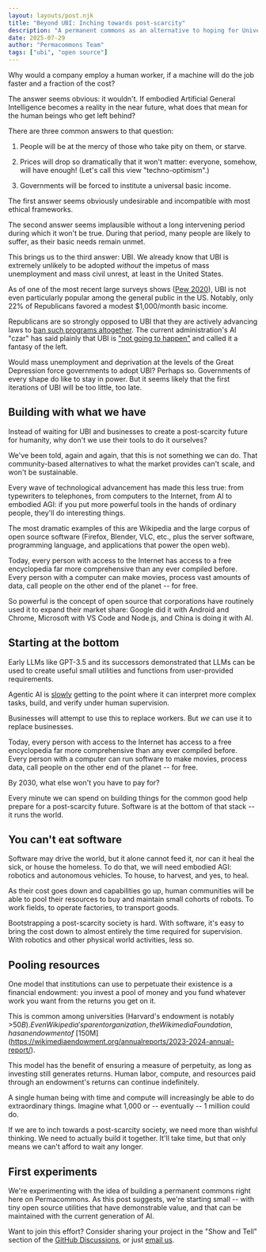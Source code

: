```yaml
---
layout: layouts/post.njk
title: "Beyond UBI: Inching towards post-scarcity"
description: "A permanent commons as an alternative to hoping for Universal Basic Income"
date: 2025-07-29
author: "Permacommons Team"
tags: ["ubi", "open source"]
---
```

Why would a company employ a human worker, if a machine will do the job faster and a fraction of the cost?

The answer seems obvious: it wouldn't. If embodied Artificial General Intelligence becomes a reality in the near future, what does that mean for the human beings who get left behind?

There are three common answers to that question:

1) People will be at the mercy of those who take pity on them, or starve.

2) Prices will drop so dramatically that it won't matter: everyone, somehow, will have enough! (Let's call this view "techno-optimism".)

3) Governments will be forced to institute a universal basic income.

The first answer seems obviously undesirable and incompatible with most ethical frameworks.

The second answer seems implausible without a long intervening period during which it won't be true. During that period, many people are likely to suffer, as their basic needs remain unmet.

This brings us to the third answer: UBI. We already know that UBI is extremely unlikely to be adopted _without_ the impetus of mass unemployment and mass civil unrest, at least in the United States.

As of one of the most recent large surveys shows ([Pew 2020](https://www.pewresearch.org/short-reads/2020/08/19/more-americans-oppose-than-favor-the-government-providing-a-universal-basic-income-for-all-adult-citizens/)), UBI is not even particularly popular among the general public in the US. Notably, only 22% of Republicans favored a modest $1,000/month basic income.

Republicans are so strongly opposed to UBI that they are actively advancing laws to [ban such programs altogether](https://stateline.org/2024/04/16/red-states-fight-growing-efforts-to-give-basic-income-cash-to-residents/). The current administration's AI "czar" has said plainly that UBI is ["not going to happen"](https://www.businessinsider.com/trump-ai-czar-david-sacks-universal-basic-income-ai-jobs-2025-6) and called it a fantasy of the left.

Would mass unemployment and deprivation at the levels of the Great Depression force governments to adopt UBI? Perhaps so. Governments of every shape do like to stay in power. But it seems likely that the first iterations of UBI will be too little, too late.

## Building with what we have

Instead of waiting for UBI and businesses to create a post-scarcity future for humanity, why don't we use their tools to do it ourselves?

We've been told, again and again, that this is not something we can do. That community-based alternatives to what the market provides can't scale, and won't be sustainable.

Every wave of technological advancement has made this less true: from typewriters to telephones, from computers to the Internet, from AI  to embodied AGI: if you put more powerful tools in the hands of ordinary people, they'll do interesting things.

The most dramatic examples of this are Wikipedia and the large corpus of open source software (Firefox, Blender, VLC, etc., plus the server software, programming language, and applications that power the open web).

Today, every person with access to the Internet has access to a free encyclopedia far more comprehensive than any ever compiled before. Every person with a computer can make movies, process vast amounts of data, call people on the other end of the planet -- for free.

So powerful is the concept of open source that corporations have routinely used it to expand their market share: Google did it with Android and Chrome, Microsoft with VS Code and Node.js, and China is doing it with AI.

## Starting at the bottom

Early LLMs like GPT-3.5 and its successors demonstrated that LLMs can be used to create useful small utilities and functions from user-provided requirements.

Agentic AI is [slowly](https://metr.org/blog/2025-07-10-early-2025-ai-experienced-os-dev-study/) getting to the point where it can interpret more complex tasks, build, and verify under human supervision.

Businesses will attempt to use this to replace workers. But _we_ can use it to replace businesses.

Today, every person with access to the Internet has access to a free encyclopedia far more comprehensive than any ever compiled before. Every person with a computer can run software to make movies, process data, call people on the other end of the planet -- for free.

By 2030, what else won't you have to pay for?

Every minute we can spend on building things for the common good help prepare for a post-scarcity future. Software is at the bottom of that stack -- it runs the world.

## You can't eat software

Software may drive the world, but it alone cannot feed it, nor can it heal the sick, or house the homeless. To do that, we will need embodied AGI: robotics and autonomous vehicles. To house, to harvest, and yes, to heal.

As their cost goes down and capabilities go up, human communities will be able to pool their resources to buy and maintain small cohorts of robots. To work fields, to operate factories, to transport goods.

Bootstrapping a post-scarcity society is hard. With software, it's easy to bring the cost down to almost entirely the time required for supervision. With robotics and other physical world activities, less so.

## Pooling resources

One model that institutions can use to perpetuate their existence is a financial endowment: you invest a pool of money and you fund whatever work you want from the returns you get on it.

This is common among universities (Harvard's endowment is notably >$50B). Even Wikipedia's parent organization, the Wikimedia Foundation, has an endowment of ~[$150M](https://wikimediaendowment.org/annualreports/2023-2024-annual-report/).

This model has the benefit of ensuring a measure of perpetuity, as long as investing still generates returns. Human labor, compute, and resources paid through an endowment's returns can continue indefinitely.

A single human being with time and compute will increasingly be able to do extraordinary things. Imagine what 1,000 or -- eventually -- 1 million could do.

If we are to inch towards a post-scarcity society, we need more than wishful thinking. We need to actually build it together. It'll take time, but that only means we can't afford to wait any longer.

## First experiments

We're experimenting with the idea of building a permanent commons right here on Permacommons. As this post suggests, we're starting small -- with tiny open source utilities that have demonstrable value, and that can be maintained with the current generation of AI.

Want to join this effort? Consider sharing your project in the "Show and Tell" section of the [GitHub Discussions](https://github.com/orgs/permacommons/discussions), or just [email us](mailto:info@permacommons.org).